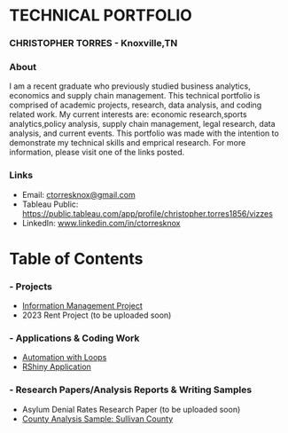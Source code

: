 # TECHNICAL PORTFOLIO
### CHRISTOPHER TORRES - Knoxville,TN

### About 
I am a recent graduate who previously studied business analytics, economics and supply chain management. This technical portfolio is comprised of academic projects, research, data analysis, and coding related work. My current interests are: economic research,sports analytics,policy analysis, supply chain management, legal research, data analysis, and current events. This portfolio was made with the intention to demonstrate my technical skills and emprical research. For more information, please visit one of the links posted.

### Links
- Email: ctorresknox@gmail.com
- Tableau Public: https://public.tableau.com/app/profile/christopher.torres1856/vizzes
- LinkedIn: www.linkedin.com/in/ctorresknox



# Table of Contents 
### - Projects
- [Information Management Project](https://github.com/CTorresKnox/Technical-Portfolio/blob/main/Projects/INMT%20Project.md)
- 2023 Rent Project (to be uploaded soon) 
  
### - Applications & Coding Work 
- [Automation with Loops](https://github.com/CTorresKnox/Technical-Portfolio/blob/main/Applications%20%26%20Coding%20Work/Automation%20with%20Loops.md)
- [RShiny Application](https://github.com/CTorresKnox/Technical-Portfolio/blob/main/Applications%20%26%20Coding%20Work/Video%20Game%20Recommender%20App.md)
  
### - Research Papers/Analysis Reports & Writing Samples
- Asylum Denial Rates Research Paper (to be uploaded soon) 
- [County Analysis Sample: Sullivan County](https://github.com/CTorresKnox/Technical-Portfolio/blob/main/Research%20Papers/Analysis%20Reports%20%26%20Writing%20Samples/County%20Analysis%20Sample.md)

  
